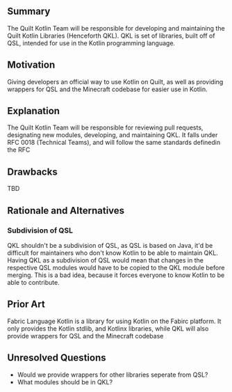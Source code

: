 ## Summary

The Quilt Kotlin Team will be responsible for developing and maintaining the
Quilt Kotlin Libraries (Henceforth QKL). QKL is set of libraries, built off of
QSL, intended for use in the Kotlin programming language.


## Motivation

Giving developers an official way to use Kotlin on Quilt, as well as providing
wrappers for QSL and the Minecraft codebase for easier use in Kotlin.


## Explanation

The Quilt Kotlin Team will be responsible for reviewing pull requests,
designating new modules, developing, and maintaining QKL. It falls under RFC
0018 (Technical Teams), and will follow the same standards definedin the RFC


## Drawbacks

TBD


## Rationale and Alternatives

### Subdivision of QSL

QKL shouldn't be a subdivision of QSL, as QSL is based on Java, it'd be
difficult for maintainers who don't know Kotlin to be able to maintain QKL.
Having QKL as a subdivision of QSL would mean that changes in the respective
QSL modules would have to be copied to the QKL module before merging. This is a
bad idea, because it forces everyone to know Kotlin to be able to contribute.


## Prior Art

Fabric Language Kotlin is a library for using Kotlin on the Fabirc platform.
It only provides the Kotlin stdlib, and Kotlinx libraries, while QKL will also
provide wrappers for QSL and the Minecraft codebase


## Unresolved Questions

- Would we provide wrappers for other libraries seperate from QSL?
- What modules should be in QKL?